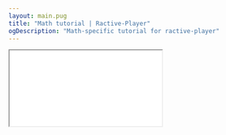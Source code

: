 ```yaml
---
layout: main.pug
title: "Math tutorial | Ractive-Player"
ogDescription: "Math-specific tutorial for ractive-player"
---
```


<div class="video-container" style="width: 100%">
  <div class="aspect-ratio" style="padding-bottom: 62.5%">
    <iframe src="/r/rp-tutorial-math/" allowfullscreen></iframe>
  </div>
</div>
